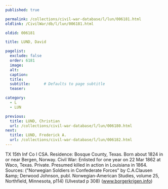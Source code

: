 ```yaml
---
published: true

permalink: /collections/civil-war-database/l/lun/006181.html
oldlink: /CivilWar/db/l/lun/006181.html

oldid: 006181

title: LUND, David

pagelist:
  exclude: false
  order: 6181
  image: 
  alt:
  caption:
  title:
  subtitle:      # Defaults to page subtitle
  teaser:

category: 
  - L 
  - LUN

previous:
  title: LUND, Christian
  url: /collections/civil-war-database/l/lun/006180.html  
next:
  title: LUND, Frederick A.
  url: /collections/civil-war-database/l/lun/006182.html   
---
```

TX 15th Inf Co I CSA. Residence: Bosque County, Texas. Born about 1824 in or near Bergen, Norway. Civil War: Enlisted for one year on 22 Mar 1862 at Waco, Texas. Private. Presumed killed in action in Louisiana in 1864. Sources: (&quot;Norwegian Soldiers in Confederate Forces&quot; by C.A.Clausen &amp;amp; Derwood Johnson, publ. Norwegian-American Studies, volume 25, Northfield, Minnesota, p114) (Ulvestad p 308) (www.borgerkrigen.info)